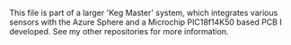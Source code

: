 This file is part of a larger 'Keg Master' system, which integrates various sensors with the Azure Sphere and a Microchip PIC18f14K50 based PCB I developed. See my other repositories for more information.
